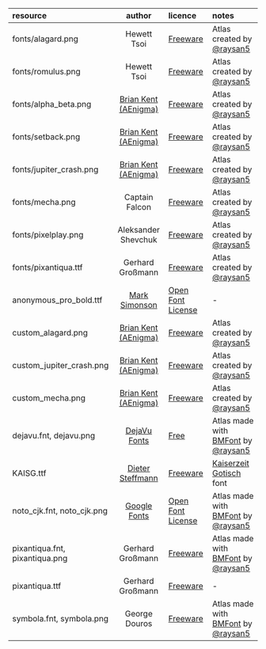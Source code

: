 | resource                       | author      | licence | notes |
| :----------------------------- | :---------: | :------ | :---- |
| fonts/alagard.png              | Hewett Tsoi | [Freeware](https://www.dafont.com/es/alagard.font)  |  Atlas created by [@raysan5](https://github.com/raysan5) |
| fonts/romulus.png              | Hewett Tsoi | [Freeware](https://www.dafont.com/es/romulus.font)  |  Atlas created by [@raysan5](https://github.com/raysan5) |
| fonts/alpha_beta.png           | [Brian Kent (AEnigma)](https://www.dafont.com/es/aenigma.d188) | [Freeware](https://www.dafont.com/es/alpha-beta.font)  |  Atlas created by [@raysan5](https://github.com/raysan5) |
| fonts/setback.png              | [Brian Kent (AEnigma)](https://www.dafont.com/es/aenigma.d188) | [Freeware](https://www.dafont.com/es/setback.font)  |  Atlas created by [@raysan5](https://github.com/raysan5) |
| fonts/jupiter_crash.png        | [Brian Kent (AEnigma)](https://www.dafont.com/es/aenigma.d188) | [Freeware](https://www.dafont.com/es/jupiter-crash.font)  |  Atlas created by [@raysan5](https://github.com/raysan5) |
| fonts/mecha.png                | Captain Falcon | [Freeware](https://www.dafont.com/es/mecha-cf.font)  |  Atlas created by [@raysan5](https://github.com/raysan5) |
| fonts/pixelplay.png            | Aleksander Shevchuk | [Freeware](https://www.dafont.com/es/pixelplay.fon)  |  Atlas created by [@raysan5](https://github.com/raysan5) |
| fonts/pixantiqua.ttf           | Gerhard Großmann | [Freeware](https://www.dafont.com/es/pixantiqua.font)  |  Atlas created by [@raysan5](https://github.com/raysan5) |
| anonymous_pro_bold.ttf         | [Mark Simonson](https://fonts.google.com/specimen/Anonymous+Pro) | [Open Font License](https://scripts.sil.org/cms/scripts/page.php?site_id=nrsi&id=OFL) | - |
| custom_alagard.png             | [Brian Kent (AEnigma)](https://www.dafont.com/es/aenigma.d188) | [Freeware](https://www.dafont.com/es/jupiter-crash.font) | Atlas created by [@raysan5](https://github.com/raysan5) |
| custom_jupiter_crash.png       | [Brian Kent (AEnigma)](https://www.dafont.com/es/aenigma.d188) | [Freeware](https://www.dafont.com/es/jupiter-crash.font) | Atlas created by [@raysan5](https://github.com/raysan5) |
| custom_mecha.png               | [Brian Kent (AEnigma)](https://www.dafont.com/es/aenigma.d188) | [Freeware](https://www.dafont.com/es/jupiter-crash.font) | Atlas created by [@raysan5](https://github.com/raysan5) |
| dejavu.fnt, dejavu.png         | [DejaVu Fonts](https://dejavu-fonts.github.io/) | [Free](https://dejavu-fonts.github.io/License.html) | Atlas made with [BMFont](https://www.angelcode.com/products/bmfont/) by [@raysan5](https://github.com/raysan5) |
| KAISG.ttf                      | [Dieter Steffmann](http://www.steffmann.de/wordpress/) | [Freeware](https://www.1001fonts.com/users/steffmann/) | [Kaiserzeit Gotisch](https://www.dafont.com/es/kaiserzeit-gotisch.font) font |
| noto_cjk.fnt, noto_cjk.png     | [Google Fonts](https://www.google.com/get/noto/help/cjk/) |  [Open Font License](https://scripts.sil.org/cms/scripts/page.php?site_id=nrsi&id=OFL) | Atlas made with [BMFont](https://www.angelcode.com/products/bmfont/) by [@raysan5](https://github.com/raysan5) |
| pixantiqua.fnt, pixantiqua.png | Gerhard Großmann | [Freeware](https://www.dafont.com/es/pixantiqua.font) | Atlas made with [BMFont](https://www.angelcode.com/products/bmfont/) by [@raysan5](https://github.com/raysan5) |
| pixantiqua.ttf                 | Gerhard Großmann | [Freeware](https://www.dafont.com/es/pixantiqua.font) | - |
| symbola.fnt, symbola.png       | George Douros | [Freeware](https://fontlibrary.org/en/font/symbola) | Atlas made with [BMFont](https://www.angelcode.com/products/bmfont/) by [@raysan5](https://github.com/raysan5) |
